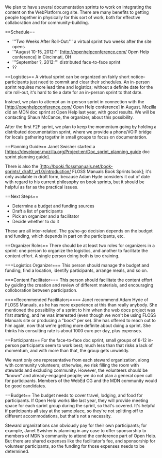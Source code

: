 We plan to have several documentation sprints to work on integrating the content on the WebPlatform.org site. There are many benefits to getting people together in physically for this sort of work, both for effective collaboration and for community-building.

==Schedule==
* '''Two Weeks After Roll-Out:''' a virtual sprint two weeks after the site opens
* '''August 10-15, 2012:''' [http://openhelpconference.com/ Open Help conference] in Cincinnati, OH
* '''September ?, 2012:''' distributed face-to-face sprint
* ??

==Logistics==
A virtual sprint can be organized on fairly short notice–participants just need to commit and clear their schedules. An in-person sprint requires more lead time and logistics; without a definite date for the site roll-out, it's hard to tie a date for an in-person sprint to that date.

Instead, we plan to attempt an in-person sprint in connection with the [http://openhelpconference.com/ Open Help conference] in August. Mozilla did an MDN doc sprint at Open Help last year, with good results.  We will be contacting Shaun McCance, the organizer, about this possibility.

After the first F2F sprint, we plan to keep the momentum going by holding a distributed documentation sprint, where we provide a phone/VOIP bridge for locals gathering togethr in small groups to focus on documentation.

==Planning Guide==
Janet Swisher started a [https://developer.mozilla.org/Project:en/Doc_sprint_planning_guide doc sprint planning guide].

There is also the [http://booki.flossmanuals.net/book-sprints/_draft/_v/1.0/introduction/ FLOSS Manuals Book Sprints book]; it's only available in draft form, because Adam Hyde considers it out of date with regard to his current philosophy on book sprints, but it should be helpful as far as the practical issues.

==Next Steps==
* Determine a budget and funding sources
* Draft a list of participants
* Pick an organizer and a facilitator
* Decide whether to do it

These are all inter-related. The go/no-go decision depends on the budget and funding, which depends in part on the participants, etc.

==Organizer Roles==
There should be at least two roles for organizers in a sprint: one person to organize the logistics, and another to facilitate the content effort. A single person doing both is too draining.

===Logistics Organizer===
This person should manage the budget and funding, find a location, identify participants, arrange meals, and so on.

===Content Facilitator===
This person should facilitate the content effort by guiding the creation and review of different materials, and encouraging colloboration between participation.

====Recommended Facilitators====
Janet recommend Adam Hyde of FLOSS Manuals, as he has more experience at this than really anybody. She mentioned the possibility of a sprint to him when the web docs project was first starting, and he was interested (even though we won't be using FLOSS Manuals site or producing a "book" per se). She has offered to reach out to him again, now that we're getting more definite about doing a sprint. She thinks his consulting rate is about 1000 euro per day, plus expenses.

==Participants==
For the face-to-face doc sprint, small groups of 8-12 in-person participants seem to work best; much less than that risks a lack of momentum, and with more than that, the group gets unwieldy. 

We want only one representative from each steward organization, along with community volunteers; otherwise, we risk filling the room with stewards and excluding community. However, the volunteers should be “known” and already-engaged people; we do not plan a general open call for participants. Members of the WebEd CG and the MDN community would be good candidates.

==Budget==
The budget needs to cover travel, lodging, and food for participants. If Open Help works like last year, they will provide meeting space for each sprint group during the sprint, so that's covered. It's helpful if participants all stay at the same place, so they're not splitting off to different accommodations, but that's not a necessity.

Steward organizations can obviously pay for their own participants; for example, Janet Swisher is planning in any case to offer sponsorship to members of MDN's community to attend the conference part of Open Help. But there are shared expenses like the facilitator's fee, and sponsorship for volunteer participants, so the funding for those expenses needs to be determined.